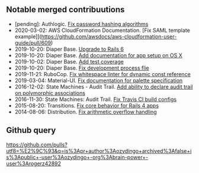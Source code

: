 ## Notable merged contribuutions

* \[pending\]: Authlogic. [Fix password hashing algorithms](https://github.com/binarylogic/authlogic/pull/698)
* 2020-03-02: AWS CloudFormation Documentation. [Fix SAML template example]](https://github.com/awsdocs/aws-cloudformation-user-guide/pull/609)
* 2019-10-20: Diaper Base. [Upgrade to Rails 6](https://github.com/rubyforgood/diaper/pull/1307)
* 2019-10-20: Diaper Base. [Add documentation for app setup on OS X](https://github.com/rubyforgood/diaper/pull/1298)
* 2019-10-02: Diaper Base. [Add test coverage](https://github.com/rubyforgood/diaper/pull/1303)
* 2019-10-20: Diaper Base. [Fix development process flie](https://github.com/rubyforgood/diaper/pull/1299)
* 2019-11-21: RuboCop. [Fix whitespace linter for dynamic const reference](https://github.com/rubocop-hq/rubocop/pull/7518)
* 2019-03-04: Material-UI. [Fix documentation for palette specification](https://github.com/mui-org/material-ui/pull/14727)
* 2016-12-02: State Machines - Audit Trail. [Add ability to declare audit trail on polymorphic associations](https://github.com/state-machines/state_machines-audit_trail/pull/16)
* 2016-11-30: State Machines: Audit Trail. [Fix Travis CI build configs](https://github.com/state-machines/state_machines-audit_trail/pull/12)
* 2015-08-20: Transitions. [Fix core behavior for Rails 4 apps](https://github.com/troessner/transitions/pull/144)
* 2014-08-06: Distribution. [Fix arithmetic overflow handling](https://github.com/clbustos/distribution/pull/12)

## Github query

https://github.com/pulls?utf8=%E2%9C%93&q=is%3Apr+author%3Aozydingo+archived%3Afalse+is%3Apublic+-user%3Aozydingo+-org%3Abrain-power+-user%3Arogerz42892
